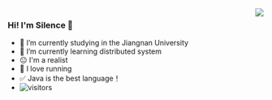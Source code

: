 <img align="right" src="https://github-readme-stats.vercel.app/api?username=Silence-Zoe&show_icons=true&theme=tokyonight" />

### Hi! I'm Silence 👋
- 🔭 I’m currently studying in the Jiangnan University
- 🌱 I’m currently learning distributed system
- 😐 I'm a realist
- 👟 I love running
- ✅ Java is the best language！
- ![visitors](https://visitor-badge.glitch.me/badge?page_id=Silence-Zoe&left_color=green&right_color=red)
